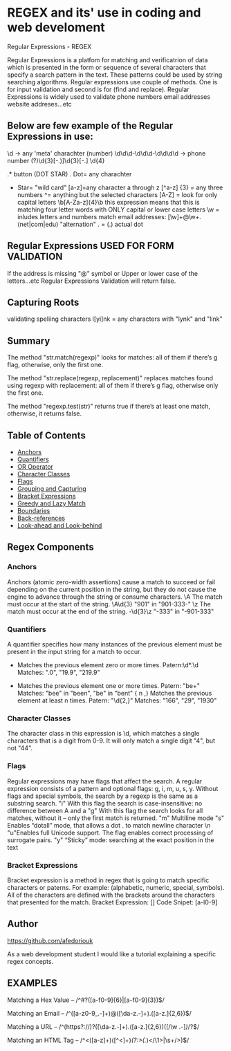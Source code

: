 # REGEX and its' use in coding and web develoment
Regular Expressions - REGEX

Regular Expressions is a platfom for matching and verificatrion of data which is presented in the form or sequence of several characters that specify a search pattern in the text.
These patterns could be used by string searching algorithms. Regular expressions use couple of methods. One is for input validation and second is for (find and replace).
Regular Expressions is widely used to validate phone numbers email addresses website addreses...etc

## Below are few example of the Regular Expressions in use:

\d -> any 'meta' charachter (number)
\d\d\d-\d\d\d-\d\d\d\d -> phone number
(?)\d{3}[-.)]\d{3}[-.] \d{4}

.* button (DOT STAR)
 . Dot= any charachter
 * Star= "wild card"
[a-z]=any character a through z
[^a-z] {3} = any three numbers 
^= anything but the selected characters
[A-Z] = look for only capital letters
\b[A-Za-z]{4}\b this expression means that this is matching four letter words with ONLY capital or lower case letters
\w = inludes letters and numbers
match email addresses:
[\w]+@\w+\.(net|com|edu)
"alternation" \. = (.) actual dot

## Regular Expressions USED FOR FORM VALIDATION
If the address is missing "@" symbol or Upper or lower case of the letters...etc Regular Expressions Validation will return false.

## Capturing Roots
validating speliing characters
l[yi]nk = any characters with "lynk" and "link"

## Summary

The method "str.match(regexp)" looks for matches: all of them if there’s g flag, otherwise, only the first one.

The method "str.replace(regexp, replacement)" replaces matches found using regexp with replacement: all of them if there’s g flag, otherwise only the first one.

The method "regexp.test(str)" returns true if there’s at least one match, otherwise, it returns false.
## Table of Contents

- [Anchors](#anchors)
- [Quantifiers](#quantifiers)
- [OR Operator](#or-operator)
- [Character Classes](#character-classes)
- [Flags](#flags)
- [Grouping and Capturing](#grouping-and-capturing)
- [Bracket Expressions](#bracket-expressions)
- [Greedy and Lazy Match](#greedy-and-lazy-match)
- [Boundaries](#boundaries)
- [Back-references](#back-references)
- [Look-ahead and Look-behind](#look-ahead-and-look-behind)

## Regex Components
### Anchors
Anchors (atomic zero-width assertions) cause a match to succeed or fail depending on the current position in the string, but they do not cause the engine to advance through the string or consume characters. 
\A	The match must occur at the start of the string.	\A\d{3}	  "901" in "901-333-"
\z	The match must occur at the end of the string.	-\d{3}\z	  "-333" in "-901-333"
### Quantifiers
A quantifier specifies how many instances of the previous element must be present in the input string for a match to occur.
*	Matches the previous element zero or more times.	Patern:\d*\.\d	   Matches: ".0", "19.9", "219.9"
+	Matches the previous element one or more times.	Patern: "be+"	  Matches: "bee" in "been", "be" in "bent"
{ n ,}	Matches the previous element at least n times.	Patern: "\d{2,}"	Matches: "166", "29", "1930"

### Character Classes
The character class in this expression is \d, which matches a single characters that is a digit from 0-9. It will only match a single digit "4", but not "44".
### Flags
Regular expressions may have flags that affect the search.
A regular expression consists of a pattern and optional flags: g, i, m, u, s, y.
Without flags and special symbols, the search by a regexp is the same as a substring search.
"i" With this flag the search is case-insensitive: no difference between A and a
"g" With this flag the search looks for all matches, without it – only the first match is returned.
"m" Multiline mode
"s" Enables “dotall” mode, that allows a dot . to match newline character \n
"u"Enables full Unicode support. The flag enables correct processing of surrogate pairs. 
"y" “Sticky” mode: searching at the exact position in the text

### Bracket Expressions
Bracket expression is a method in regex that is going to match specific characters or paterns. For example: (alphabetic, numeric, special, symbols). All of the characters are defined with the brackets around the characters that presented for the match.
Bracket Expression: []
Code Snipet: [a-l0-9]


## Author

https://github.com/afedoriouk

As a web development student I would like a tutorial explaining a specific regex concepts. 

## EXAMPLES
Matching a Hex Value – /^#?([a-f0-9]{6}|[a-f0-9]{3})$/

Matching an Email – /^([a-z0-9_\.-]+)@([\da-z\.-]+)\.([a-z\.]{2,6})$/

Matching a URL – /^(https?:\/\/)?([\da-z\.-]+)\.([a-z\.]{2,6})([\/\w \.-]*)*\/?$/

Matching an HTML Tag – /^<([a-z]+)([^<]+)*(?:>(.*)<\/\1>|\s+\/>)$/
